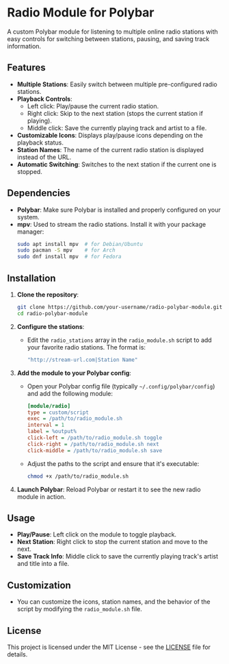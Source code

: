 
# Radio Module for Polybar

A custom Polybar module for listening to multiple online radio stations with easy controls for switching between stations, pausing, and saving track information.

## Features

- **Multiple Stations**: Easily switch between multiple pre-configured radio stations.
- **Playback Controls**: 
  - Left click: Play/pause the current radio station.
  - Right click: Skip to the next station (stops the current station if playing).
  - Middle click: Save the currently playing track and artist to a file.
- **Customizable Icons**: Displays play/pause icons depending on the playback status.
- **Station Names**: The name of the current radio station is displayed instead of the URL.
- **Automatic Switching**: Switches to the next station if the current one is stopped.

## Dependencies

- **Polybar**: Make sure Polybar is installed and properly configured on your system.
- **mpv**: Used to stream the radio stations. Install it with your package manager:
  ```bash
  sudo apt install mpv  # for Debian/Ubuntu
  sudo pacman -S mpv    # for Arch
  sudo dnf install mpv  # for Fedora
  ```

## Installation

1. **Clone the repository**:
   ```bash
   git clone https://github.com/your-username/radio-polybar-module.git
   cd radio-polybar-module
   ```

2. **Configure the stations**:
   - Edit the `radio_stations` array in the `radio_module.sh` script to add your favorite radio stations. The format is:
     ```bash
     "http://stream-url.com|Station Name"
     ```

3. **Add the module to your Polybar config**:
   - Open your Polybar config file (typically `~/.config/polybar/config`) and add the following module:
     ```ini
     [module/radio]
     type = custom/script
     exec = /path/to/radio_module.sh
     interval = 1
     label = %output%
     click-left = /path/to/radio_module.sh toggle
     click-right = /path/to/radio_module.sh next
     click-middle = /path/to/radio_module.sh save
     ```
   - Adjust the paths to the script and ensure that it's executable:
     ```bash
     chmod +x /path/to/radio_module.sh
     ```

4. **Launch Polybar**:
   Reload Polybar or restart it to see the new radio module in action.

## Usage

- **Play/Pause**: Left click on the module to toggle playback.
- **Next Station**: Right click to stop the current station and move to the next.
- **Save Track Info**: Middle click to save the currently playing track's artist and title into a file.

## Customization

- You can customize the icons, station names, and the behavior of the script by modifying the `radio_module.sh` file.

## License

This project is licensed under the MIT License - see the [LICENSE](LICENSE) file for details.
